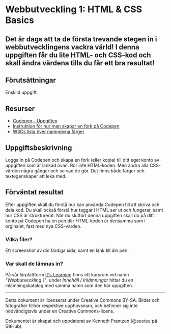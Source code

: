 # Webbutveckling 1: HTML & CSS Basics

Det är dags att ta de första trevande stegen in i webbutvecklingens vackra värld! I denna uppgiften får du lite HTML- och CSS-kod och skall ändra värdena tills du får ett bra resultat!
---

## Förutsättningar

Enskild uppgift.

## Resurser

*   [Codepen - Uppgiften](https://codepen.io/seetee/pen/eYVEyrZ?editors=1100)
*   [Instruktion för hur man skapar en fork på Codepen](https://blog.codepen.io/documentation/forks/)
*   [W3Cs lista över namngivna färger](https://www.w3.org/wiki/CSS/Properties/color/keywords)

## Uppgiftsbeskrivning

Logga in på Codepen och skapa en fork (eller kopia) till ditt eget konto av uppgiften som är länkad ovan. Rör inte HTML-koden. Men ändra alla CSS-värden några gånger och se vad de gör. Det finns både färger och textegenskaper att leka med. 

## Förväntat resultat

Efter uppgiften skall du förstå hur kan använda Codepen till att skriva och dela kod. Du skall också förstå hur taggar i HTML ser ut och fungerar, samt hur CSS är strukturerat. När du slutfört denna uppgiften skall du på ditt konto på Codepen ha en pen där HTML-koden är densamma som i orginalet, fast med nya CSS-värden.

### Vilka filer?

Ett screenshot av din färdiga sida, samt en länk till din pen.

### Var skall de lämnas in?

På vår lärplattform [It's Learning](https://stenungsund.itslearning.com/) finns ett kursrum vid namn _"Webbutveckling 1"_, under _Innehåll_ / _Inlämningar_ hittar du en inlämningskatalog med samma namn som den här uppgiften. 

---

Detta dokument är licenserat under Creative Commons BY-SA. Bilder och fotografier tillhör respektive upphovsman, och befinner sig inte nödvändigtsvis under en Creative Commons-licens.

Dokumentet är skapat och uppdaterat av Kenneth Frantzen (@seetee på GitHub).
